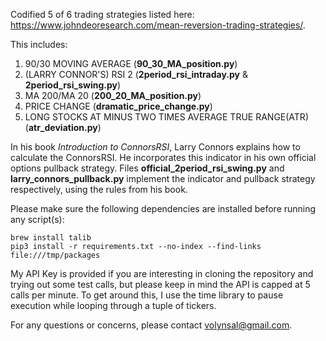 Codified 5 of 6 trading strategies listed here: https://www.johndeoresearch.com/mean-reversion-trading-strategies/.

This includes:

1. 90/30 MOVING AVERAGE (**90_30_MA_position.py**)
2. (LARRY CONNOR'S) RSI 2 (**2period_rsi_intraday.py** & **2period_rsi_swing.py**)
3. MA 200/MA 20 (**200_20_MA_position.py**)
4. PRICE CHANGE (**dramatic_price_change.py**)
6. LONG STOCKS AT MINUS TWO TIMES AVERAGE TRUE RANGE(ATR) (**atr_deviation.py**)

In his book *Introduction to ConnorsRSI*, Larry Connors explains how to calculate the ConnorsRSI. He incorporates this indicator in his own official options pullback strategy. Files **official_2period_rsi_swing.py** and **larry_connors_pullback.py** implement the indicator and pullback strategy respectively, using the rules from his book.

Please make sure the following dependencies are installed before running any script(s): 

```
brew install talib
pip3 install -r requirements.txt --no-index --find-links file:///tmp/packages
```

My API Key is provided if you are interesting in cloning the repository and trying out some test calls, but please keep in mind the API is capped at 5 calls per minute. To get around this, I use the time library to pause execution while looping through a tuple of tickers. 

For any questions or concerns, please contact volynsal@gmail.com.